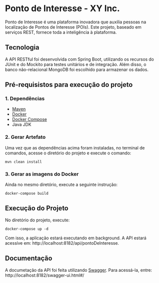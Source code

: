 # Ponto de Interesse - XY Inc.

Ponto de Interesse é uma plataforma inovadora que auxilia pessoas na localização de Pontos de Interesse (POIs). Este projeto, baseado em serviços REST, fornece toda a inteligência à plataforma.

## Tecnologia

A API RESTful foi desenvolvida com Spring Boot, utilizando os recursos do JUnit e do Mockito para testes unitários e de integração. Além disso, o banco não-relacional MongoDB foi escolhido para armazenar os dados.

## Pré-requisistos para execução do projeto
### 1. Dependências
- [Maven](https://maven.apache.org/install.html)
- [Docker](https://docs.docker.com/install/)
- [Docker Compose](https://docs.docker.com/compose/install/)
- Java JDK

### 2. Gerar Artefato
Uma vez que as dependências acima foram instaladas, no terminal de comandos, acesse o diretório do projeto e execute o comando:
```
mvn clean install
``` 
### 3. Gerar as imagens do Docker
Ainda no mesmo diretório, execute a seguinte instrução:
```
docker-compose build
``` 

## Execução do Projeto
No diretório do projeto, execute:
```
docker-compose up -d
``` 
Com isso, a aplicação estará executando em background. A API estará acessíve em: http://localhost:8182/api/pontoDeInteresse.

## Documentação
A documetação da API foi feita utilizando [Swagger](https://swagger.io/). Para acessá-la, entre: http://localhost:8182/swagger-ui.html#/